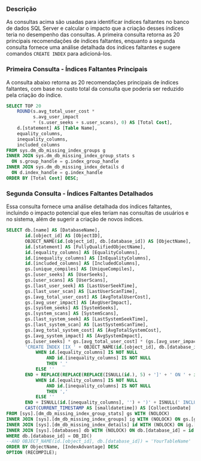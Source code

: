 ### Descrição
As consultas acima são usadas para identificar índices faltantes no banco de dados SQL Server e calcular o impacto que a criação desses índices teria no desempenho das consultas. A primeira consulta retorna as 20 principais recomendações de índices faltantes, enquanto a segunda consulta fornece uma análise detalhada dos índices faltantes e sugere comandos `CREATE INDEX` para adicioná-los.

### Primeira Consulta - Índices Faltantes Principais
A consulta abaixo retorna as 20 recomendações principais de índices faltantes, com base no custo total da consulta que poderia ser reduzido pela criação do índice.

```sql
SELECT TOP 20
    ROUND(s.avg_total_user_cost *
          s.avg_user_impact
          * (s.user_seeks + s.user_scans), 0) AS [Total Cost],
    d.[statement] AS [Table Name],
    equality_columns,
    inequality_columns,
    included_columns
FROM sys.dm_db_missing_index_groups g
INNER JOIN sys.dm_db_missing_index_group_stats s
  ON s.group_handle = g.index_group_handle
INNER JOIN sys.dm_db_missing_index_details d
  ON d.index_handle = g.index_handle
ORDER BY [Total Cost] DESC;
```

### Segunda Consulta - Índices Faltantes Detalhados
Essa consulta fornece uma análise detalhada dos índices faltantes, incluindo o impacto potencial que eles teriam nas consultas de usuários e no sistema, além de sugerir a criação de novos índices.


```sql
SELECT db.[name] AS [DatabaseName],
       id.[object_id] AS [ObjectID],
       OBJECT_NAME(id.[object_id], db.[database_id]) AS [ObjectName],
       id.[statement] AS [FullyQualifiedObjectName],
       id.[equality_columns] AS [EqualityColumns],
       id.[inequality_columns] AS [InEqualityColumns],
       id.[included_columns] AS [IncludedColumns],
       gs.[unique_compiles] AS [UniqueCompiles],
       gs.[user_seeks] AS [UserSeeks],
       gs.[user_scans] AS [UserScans],
       gs.[last_user_seek] AS [LastUserSeekTime],
       gs.[last_user_scan] AS [LastUserScanTime],
       gs.[avg_total_user_cost] AS [AvgTotalUserCost],
       gs.[avg_user_impact] AS [AvgUserImpact],
       gs.[system_seeks] AS [SystemSeeks],
       gs.[system_scans] AS [SystemScans],
       gs.[last_system_seek] AS [LastSystemSeekTime],
       gs.[last_system_scan] AS [LastSystemScanTime],
       gs.[avg_total_system_cost] AS [AvgTotalSystemCost],
       gs.[avg_system_impact] AS [AvgSystemImpact],
       gs.[user_seeks] * gs.[avg_total_user_cost] * (gs.[avg_user_impact] * 0.01) AS [IndexAdvantage],
       'CREATE INDEX [IX_' + OBJECT_NAME(id.[object_id], db.[database_id]) + '_' + REPLACE(REPLACE(REPLACE(ISNULL(id.[equality_columns], ''), ', ', '_'), '[', ''), ']', '') + CASE
           WHEN id.[equality_columns] IS NOT NULL
               AND id.[inequality_columns] IS NOT NULL
               THEN '_'
           ELSE ''
       END + REPLACE(REPLACE(REPLACE(ISNULL(id.), 5) + ']' + ' ON ' + id.[statement] + ' (' + ISNULL(id.[equality_columns], '') + CASE
           WHEN id.[equality_columns] IS NOT NULL
               AND id.[inequality_columns] IS NOT NULL
               THEN ','
           ELSE ''
       END + ISNULL(id.[inequality_columns], '') + ')' + ISNULL(' INCLUDE (' + id.[included_columns] + ')', '') AS [ProposedIndex],
       CAST(CURRENT_TIMESTAMP AS [smalldatetime]) AS [CollectionDate]
FROM [sys].[dm_db_missing_index_group_stats] gs WITH (NOLOCK)
INNER JOIN [sys].[dm_db_missing_index_groups] ig WITH (NOLOCK) ON gs.[group_handle] = ig.[index_group_handle]
INNER JOIN [sys].[dm_db_missing_index_details] id WITH (NOLOCK) ON ig.[index_handle] = id.[index_handle]
INNER JOIN [sys].[databases] db WITH (NOLOCK) ON db.[database_id] = id.[database_id]
WHERE db.[database_id] = DB_ID()
--AND OBJECT_NAME(id.[object_id], db.[database_id]) = 'YourTableName'
ORDER BY ObjectName, [IndexAdvantage] DESC
OPTION (RECOMPILE);
```